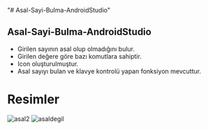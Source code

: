 "# Asal-Sayi-Bulma-AndroidStudio" 
## Asal-Sayi-Bulma-AndroidStudio
* Girilen sayının asal olup olmadığını bulur.
* Girilen değere göre bazı komutlara sahiptir.
* Icon oluşturulmuştur.
* Asal sayıyı bulan ve klavye kontrolü yapan fonksiyon mevcuttur.

# Resimler

![asal2](https://user-images.githubusercontent.com/58858983/86463318-f33d0400-bd35-11ea-9760-aefafe99cdc8.png)
![asaldegil](https://user-images.githubusercontent.com/58858983/86463433-27b0c000-bd36-11ea-9afb-f8dcce56d505.png)
